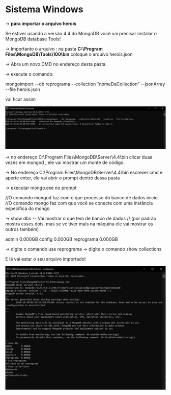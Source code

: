 # Sistema Windows

→  **para importar o arquivo herois**

Se estiver usando a versão 4.4 do MongoDB  você vai precisar instalar o MongoDB database Tools!

→ Importanto o arquivo :  na pasta **C:\Program Files\MongoDB\Tools\100\bin**  coloque o arquivo herois.json 

→ Abra um novo CMD no endereço desta pasta

→ execute o comando:

 mongoimport --db reprograma --collection “nomeDaCollection” --jsonArray --file herois.json


vai ficar assim

![imagem](./img/01.jpg)


→ no endereço C:\Program Files\MongoDB\Server\4.4\bin  clicar duas vezes  em mongod , ele vai mostrar um monte de código.

→ No endereço  C:\Program Files\MongoDB\Server\4.4\bin
escrever cmd e aperte enter, ele vai abrir o prompt dentro dessa pasta

→ executar mongo.exe no prompt

//O comando mongod faz com o que processo do banco de dados inicie.
//O comando mongo faz com que você se conecte com uma instância específica do mongo

→ show dbs  -- Vai mostrar o que tem de banco de dados
// (por padrão mostra esses dois, mas se vc tiver mais na máquina ele vai mostrar os outros também) 

admin      0.000GB
config      0.000GB
reprograma     0.000GB

→ digite o comando use reprograma
→ digite o comando show collections

E lá vai estar o seu arquivo importado! 

![imagem](./img/02.jpg)

